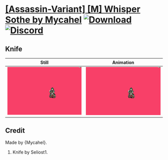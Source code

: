 # [\[Assassin-Variant\] \[M\] Whisper Sothe by Mycahel](./) [![Download](https://img.shields.io/badge/Download--red?style=social&logo=github)](https://minhaskamal.github.io/DownGit/#/home?url=https://github.com/Klokinator/FE-Repo/tree/main/Battle%20Animations%2FInfantry%20-%20(Swd)%20Thieves%2C%20Rogues%2C%20Assassins%2F%5BAssassin-Variant%5D%20%5BM%5D%20Whisper%20Sothe%20by%20Mycahel%2F1.%20Knife%20(magic%20ranged)) [![Discord](https://img.shields.io/badge/Discord--blue?style=social&logo=discord)](https://discord.gg/C7VNGnyTPA)

## Knife

| Still | Animation |
| :---: | :-------: |
| ![Knife still](./Knife_000.png) | ![Knife](./Knife.gif) |

## Credit

Made by {Mycahel}.

1. Knife by Seliost1.
